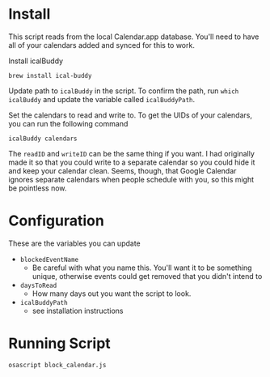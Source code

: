 # Install

This script reads from the local Calendar.app database. You'll need to have all of your calendars added and synced for this to work.

Install icalBuddy

    brew install ical-buddy

Update path to `icalBuddy` in the script. To confirm the path, run `which icalBuddy` and update the variable called `icalBuddyPath`.

Set the calendars to read and write to. To get the UIDs of your calendars, you can run the following command

    icalBuddy calendars

The `readID` and `writeID` can be the same thing if you want. I had originally made it so that you could write to a separate calendar so you could hide it and keep your calendar clean. Seems, though, that Google Calendar ignores separate calendars when people schedule with you, so this might be pointless now.

# Configuration

These are the variables you can update

- `blockedEventName`
    - Be careful with what you name this. You'll want it to be something unique, otherwise events could get removed that you didn't intend to
- `daysToRead`
    - How many days out you want the script to look.
- `icalBuddyPath`
    - see installation instructions


# Running Script

    osascript block_calendar.js